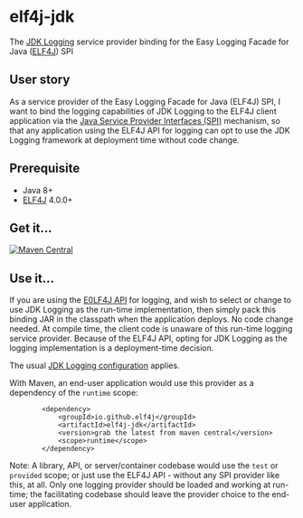 # elf4j-jdk

The [JDK Logging](https://docs.oracle.com/javase/8/docs/technotes/guides/logging/overview.html) service provider binding
for the Easy Logging Facade for Java ([ELF4J](https://github.com/elf4j/elf4j-api)) SPI

## User story

As a service provider of the Easy Logging Facade for Java (ELF4J) SPI, I want to bind the logging capabilities of
JDK Logging to the ELF4J client application via
the [Java Service Provider Interfaces (SPI)](https://docs.oracle.com/javase/tutorial/sound/SPI-intro.html) mechanism, so
that any application using the ELF4J API for logging can opt to use the JDK Logging framework at deployment time without
code change.

## Prerequisite

- Java 8+
- [ELF4J](https://github.com/elf4j/elf4j-api) 4.0.0+

## Get it...

[![Maven Central](https://img.shields.io/maven-central/v/io.github.elf4j/elf4j-jdk.svg?label=Maven%20Central)](https://search.maven.org/search?q=g:%22io.github.elf4j%22%20AND%20a:%22elf4j-jdk%22)

## Use it...

If you are using the [E0LF4J API](https://github.com/elf4j/elf4j-api#the-client-api) for logging, and wish to select or change to use JDK Logging as the run-time
implementation, then simply pack this binding JAR in the classpath when the application deploys. No code change needed.
At compile time, the client code is unaware of this run-time logging service provider. Because of the ELF4J API, opting
for JDK Logging as the logging implementation is a deployment-time decision.

The usual [JDK Logging configuration](https://docs.oracle.com/javase/8/docs/technotes/guides/logging/overview.html#a1.8)
applies.

With Maven, an end-user application would use this provider as a dependency of the `runtime` scope:

```
        <dependency>
            <groupId>io.github.elf4j</groupId>
            <artifactId>elf4j-jdk</artifactId>
            <version>grab the latest from maven central</version>
            <scope>runtime</scope>
        </dependency>
```

Note: A library, API, or server/container codebase would use the `test` or `provided` scope; or just use the ELF4J API -
without any SPI provider like this, at all. Only one logging provider should be loaded and working at run-time; the
facilitating codebase should leave the provider choice to the end-user application.

